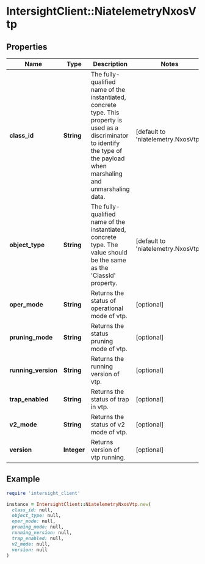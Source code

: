 # IntersightClient::NiatelemetryNxosVtp

## Properties

| Name | Type | Description | Notes |
| ---- | ---- | ----------- | ----- |
| **class_id** | **String** | The fully-qualified name of the instantiated, concrete type. This property is used as a discriminator to identify the type of the payload when marshaling and unmarshaling data. | [default to &#39;niatelemetry.NxosVtp&#39;] |
| **object_type** | **String** | The fully-qualified name of the instantiated, concrete type. The value should be the same as the &#39;ClassId&#39; property. | [default to &#39;niatelemetry.NxosVtp&#39;] |
| **oper_mode** | **String** | Returns the status of operational mode of vtp. | [optional] |
| **pruning_mode** | **String** | Returns the status pruning mode of vtp. | [optional] |
| **running_version** | **String** | Returns the running version of vtp. | [optional] |
| **trap_enabled** | **String** | Returns the status of trap in vtp. | [optional] |
| **v2_mode** | **String** | Returns the status of v2 mode of vtp. | [optional] |
| **version** | **Integer** | Returns version of vtp running. | [optional] |

## Example

```ruby
require 'intersight_client'

instance = IntersightClient::NiatelemetryNxosVtp.new(
  class_id: null,
  object_type: null,
  oper_mode: null,
  pruning_mode: null,
  running_version: null,
  trap_enabled: null,
  v2_mode: null,
  version: null
)
```

